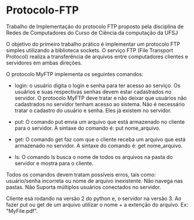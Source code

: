 # Protocolo-FTP
Trabalho de Implementação do protocolo FTP proposto pela disciplina de Redes de Computadores do Curso de Ciência da computação da UFSJ

O objetivo do primeiro trabalho prático é implementar um protocolo FTP simples 
utilizando a biblioteca sockets. O serviço FTP (File Transport Protocol) realiza
 a transferência de arquivos entre computadores clientes e servidores em ambas 
direções.

O protocolo MyFTP implementa os seguintes comandos:

+ login: o usuário digita o login e senha para ter acesso ao serviço. 
  Os usuários e suas respectivas senhas devem estar cadastrados no servidor. 
  O protocolo MyFTP deve tratar e não deixar que usuários não cadastrados no 
  servidor tenham acesso ao sistema. Não é necessário tratar o cadastro do 
  usuário e senha. Eles já existem no servidor. 

+ put: O comando put envia um arquivo que está armazenado no cliente para o 
  servidor. A sintaxe do comando é: put nome_arquivo. 

+ get: O comando get faz com que o cliente receba um arquivo que está armazenado
  no servidor. A sintaxe do comando é: get nome_arquivo.

+ ls: O comando ls busca o nome de todos os arquivos na pasta do servidor e 
  mostra para o cliente.


Todos os comandos devem tratam possíveis erros, tais como: usuário/senha 
incorreta ou nome de arquivo inexistente. Não navega nas pastas. 
Não Suporta múltiplos usuários conectados no servidor. 

Cliente esá rodando na versão 2 do python e, o servidor na versão 3. Ao fazer put ou get de um arquivo utilizar o nome + a extenção do arquivo. Ex: "MyFile.pdf".
